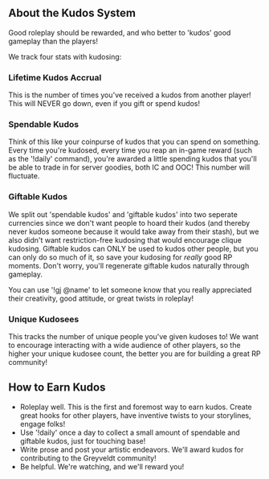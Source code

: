 ## About the Kudos System

Good roleplay should be rewarded, and who better to 'kudos' good gameplay than the players! 

We track four stats with kudosing:

### Lifetime Kudos Accrual
This is the number of times you've received a kudos from another player! This will NEVER go down, even if you gift or spend kudos!

### Spendable Kudos
Think of this like your coinpurse of kudos that you can spend on something. Every time you're kudosed, every time you reap an in-game reward (such as the '!daily' command), you're awarded a little spending kudos that you'll be able to trade in for server goodies, both IC and OOC! This number will fluctuate.

### Giftable Kudos
We split out 'spendable kudos' and 'giftable kudos' into two seperate currencies since we don't want people to hoard their kudos (and thereby never kudos someone because it would take away from their stash), but we also didn't want restriction-free kudosing that would encourage clique kudosing. Giftable kudos can ONLY be used to kudos other people, but you can only do so much of it, so save your kudosing for _really_ good RP moments. Don't worry, you'll regenerate giftable kudos naturally through gameplay.

You can use '!gj @name' to let someone know that you really appreciated their creativity, good attitude, or great twists in roleplay!

### Unique Kudosees
This tracks the number of unique people you've given kudoses to! We want to encourage interacting with a wide audience of other players, so the higher your unique kudosee count, the better you are for building a great RP community!


## How to Earn Kudos
- Roleplay well. This is the first and foremost way to earn kudos. Create great hooks for other players, have inventive twists to your storylines, engage folks!
- Use '!daily' once a day to collect a small amount of spendable and giftable kudos, just for touching base!
- Write prose and post your artistic endeavors. We'll award kudos for contributing to the Greyveldt community!
- Be helpful. We're watching, and we'll reward you!
